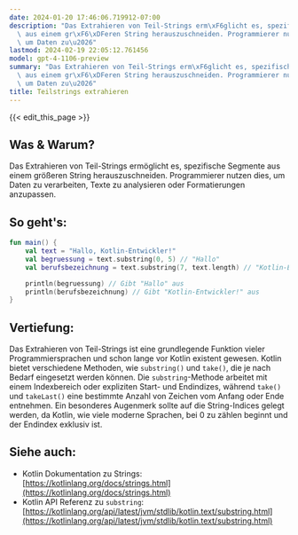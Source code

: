 ```yaml
---
date: 2024-01-20 17:46:06.719912-07:00
description: "Das Extrahieren von Teil-Strings erm\xF6glicht es, spezifische Segmente\
  \ aus einem gr\xF6\xDFeren String herauszuschneiden. Programmierer nutzen dies,\
  \ um Daten zu\u2026"
lastmod: 2024-02-19 22:05:12.761456
model: gpt-4-1106-preview
summary: "Das Extrahieren von Teil-Strings erm\xF6glicht es, spezifische Segmente\
  \ aus einem gr\xF6\xDFeren String herauszuschneiden. Programmierer nutzen dies,\
  \ um Daten zu\u2026"
title: Teilstrings extrahieren
---
```


{{< edit_this_page >}}

## Was & Warum?
Das Extrahieren von Teil-Strings ermöglicht es, spezifische Segmente aus einem größeren String herauszuschneiden. Programmierer nutzen dies, um Daten zu verarbeiten, Texte zu analysieren oder Formatierungen anzupassen.

## So geht's:
```kotlin
fun main() {
    val text = "Hallo, Kotlin-Entwickler!"
    val begruessung = text.substring(0, 5) // "Hallo"
    val berufsbezeichnung = text.substring(7, text.length) // "Kotlin-Entwickler!"

    println(begruessung) // Gibt "Hallo" aus
    println(berufsbezeichnung) // Gibt "Kotlin-Entwickler!" aus
}
```

## Vertiefung:
Das Extrahieren von Teil-Strings ist eine grundlegende Funktion vieler Programmiersprachen und schon lange vor Kotlin existent gewesen. Kotlin bietet verschiedene Methoden, wie `substring()` und `take()`, die je nach Bedarf eingesetzt werden können. Die `substring`-Methode arbeitet mit einem Indexbereich oder expliziten Start- und Endindizes, während `take()` und `takeLast()` eine bestimmte Anzahl von Zeichen vom Anfang oder Ende entnehmen. Ein besonderes Augenmerk sollte auf die String-Indices gelegt werden, da Kotlin, wie viele moderne Sprachen, bei 0 zu zählen beginnt und der Endindex exklusiv ist.

## Siehe auch:
- Kotlin Dokumentation zu Strings: [https://kotlinlang.org/docs/strings.html](https://kotlinlang.org/docs/strings.html)
- Kotlin API Referenz zu `substring`: [https://kotlinlang.org/api/latest/jvm/stdlib/kotlin.text/substring.html](https://kotlinlang.org/api/latest/jvm/stdlib/kotlin.text/substring.html)
